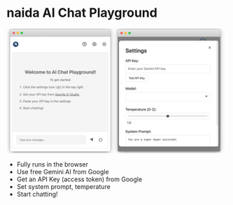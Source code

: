 # naida AI Chat Playground 

![img-9.jpeg](img-9.jpeg)

- Fully runs in the browser
- Use free Gemini AI from Google
- Get an API Key (access token) from Google
- Set system prompt, temperature
- Start chatting!